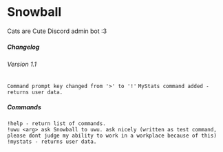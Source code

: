 # Snowball
Cats are Cute Discord admin bot :3

##### Changelog
###### Version 1.1
```Command prompt key changed from '>' to '!'```
```MyStats command added - returns user data.```
##### Commands
```
!help - return list of commands.
!uwu <arg> ask Snowball to uwu. ask nicely (written as test command, please dont judge my ability to work in a workplace because of this)
!mystats - returns user data.
```
